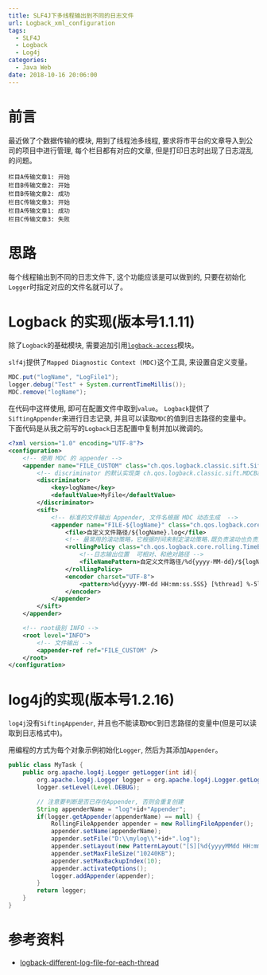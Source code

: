 ```yaml
---
title: SLF4J下多线程输出到不同的日志文件
url: Logback_xml_configuration
tags:
  - SLF4J
  - Logback
  - Log4j
categories:
  - Java Web
date: 2018-10-16 20:06:00
---
```


# 前言
最近做了个数据传输的模块, 用到了线程池多线程, 要求将市平台的文章导入到公司的项目中进行管理, 每个栏目都有对应的文章, 但是打印日志时出现了日志混乱的问题。
```text
栏目A传输文章1: 开始
栏目B传输文章2: 开始
栏目B传输文章2: 成功
栏目C传输文章3: 开始
栏目A传输文章1: 成功
栏目C传输文章3: 失败
```

# 思路
每个线程输出到不同的日志文件下, 这个功能应该是可以做到的, 只要在初始化`Logger`时指定对应的文件名就可以了。

# Logback 的实现(版本号1.1.11)
除了`Logback`的基础模块, 需要追加引用[`logback-access`](https://mvnrepository.com/artifact/ch.qos.logback/logback-access)模块。

`slf4j`提供了`Mapped Diagnostic Context (MDC)`这个工具, 来设置自定义变量。
```java
MDC.put("logName", "LogFile1");
logger.debug("Test" + System.currentTimeMillis());
MDC.remove("logName");
```
在代码中这样使用, 即可在配置文件中取到`value`。
`Logback`提供了`SiftingAppender`来进行日志记录, 并且可以读取`MDC`的值到日志路径的变量中。
下面代码是从我之前写的`Logback`日志配置中复制并加以微调的。
```xml
<?xml version="1.0" encoding="UTF-8"?>
<configuration>
    <!-- 使用 MDC 的 appender -->
    <appender name="FILE_CUSTOM" class="ch.qos.logback.classic.sift.SiftingAppender">
        <!-- discriminator 的默认实现类 ch.qos.logback.classic.sift.MDCBasedDiscriminator -->
        <discriminator>
            <key>logName</key>
            <defaultValue>MyFile</defaultValue>
        </discriminator>
        <sift>
            <!-- 标准的文件输出 Appender, 文件名根据 MDC 动态生成  -->
            <appender name="FILE-${logName}" class="ch.qos.logback.core.rolling.RollingFileAppender">
                <file>自定义文件路径/${logName}.log</file>
                <!-- 最常用的滚动策略，它根据时间来制定滚动策略.既负责滚动也负责出发滚动 -->
                <rollingPolicy class="ch.qos.logback.core.rolling.TimeBasedRollingPolicy">
                    <!--日志输出位置  可相对、和绝对路径 -->
                    <fileNamePattern>自定义文件路径/%d{yyyy-MM-dd}/${logName}.log</fileNamePattern>
                </rollingPolicy>
                <encoder charset="UTF-8">
                    <pattern>%d{yyyy-MM-dd HH:mm:ss.SSS} [%thread] %-5level %logger{50} - %msg%n</pattern>
                </encoder>
            </appender>
        </sift>
    </appender>

    <!-- root级别 INFO -->
    <root level="INFO">
        <!-- 文件输出 -->
        <appender-ref ref="FILE_CUSTOM" />
    </root>
</configuration>
```

# log4j的实现(版本号1.2.16)
`log4j`没有`SiftingAppender`, 并且也不能读取`MDC`到日志路径的变量中(但是可以读取到日志格式中)。

用编程的方式为每个对象示例初始化`Logger`, 然后为其添加`Appender`。
```java
public class MyTask {
    public org.apache.log4j.Logger getLogger(int id){
        org.apache.log4j.Logger logger = org.apache.log4j.Logger.getLogger("日志"+id);
        logger.setLevel(Level.DEBUG);

        // 注意要判断是否已存在Appender, 否则会重复创建
        String appenderName = "log"+id+"Appender";
        if(logger.getAppender(appenderName) == null) {
            RollingFileAppender appender = new RollingFileAppender();
            appender.setName(appenderName);
            appender.setFile("D:\\mylog\\"+id+".log");
            appender.setLayout(new PatternLayout("[S][%d{yyyyMMdd HH:mm:ss}][%-5p][%C:%L] - %m%n"));
            appender.setMaxFileSize("10240KB");
            appender.setMaxBackupIndex(10);
            appender.activateOptions();
            logger.addAppender(appender);
        }
        return logger;
    }
}
```


# 参考资料
- [logback-different-log-file-for-each-thread](https://www.mkyong.com/logging/logback-different-log-file-for-each-thread)